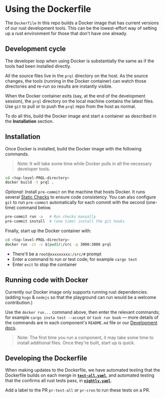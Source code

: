# Using the Dockerfile

The `Dockerfile` in this repo builds a Docker image that has current versions of
our rust development tools. This can be the lowest-effort way of setting up a
rust environment for those that don't have one already.

## Development cycle

The developer loop when using Docker is substantially the same as if the tools
had been installed directly.

All the source files live in the `prql` directory on the host. As the source
changes, the tools (running in the Docker container) can watch those directories
and re-run so results are instantly visible.

When the Docker container exits (say, at the end of the development session),
the `prql` directory on the local machine contains the latest files. Use `git`
to pull or to push the `prql` repo from the host as normal.

To do all this, build the Docker image and start a container as described in the
**Installation** section.

## Installation

Once Docker is installed, build the Docker image with the following commands.

> Note: It will take some time while Docker pulls in all the necessary developer
> tools.

```bash
cd <top-level-PRQL-directory>
docker build -t prql .
```

_Optional:_ Install `pre-commit` on the machine that hosts Docker. It runs
several [Static Checks](./development.md#tests) to ensure code consistency. You
can also configure `git` to run `pre-commit` automatically for each commit with
the second (one-time) command below.

```bash
pre-commit run -a   # Run checks manually
pre-commit install  # (one time) install the git hooks
```

Finally, start up the Docker container with:

```bash
cd <top-level-PRQL-directory>
docker run -it -v $(pwd)/:/src -p 3000:3000 prql
```

- There'll be a `root@xxxxxxxxx:/src/#` prompt
- Enter a command to run or test code; for example `cargo test`
- Enter `exit` to stop the container

## Running code with Docker

Currently our Docker image only supports running rust dependencies. (adding
`hugo` & `nodejs` so that the playground can run would be a welcome
contribution.)

Use the `docker run...` command above, then enter the relevant commands; for
example `cargo insta test --accept` or `task run book` — more details of the
commands are in each component's `README.md` file or our
[Development docs](./development.md).

> Note: The first time you run a component, it may take some time to install
> additional files. Once they're built, start up is quick.

<!-- Currently these aren't supported in docker — see notes in Dockerfile -->

<!-- **Playground:** Use the command above, then enter:

```bash
cd playground
npm install # first time only
npm start
```

**Language Book:** Use the command above, then enter these commands.
(The first time you run this, the container will compile many files.)

```bash
cd book
mdbook serve -n 0.0.0.0 -p 3000
```

**Website:** Use the command above, then enter:

```bash
cd website
hugo server --bind 0.0.0.0 -p 3000
``` -->

## Developing the Dockerfile

When making updates to the Dockerfile, we have automated testing that the
Dockerfile builds on each merge in
[**`test-all.yaml`**](https://github.com/PRQL/prql/blob/main/.github/workflows/test-all.yaml),
and automated testing that the confirms all rust tests pass, in
[**`nightly.yaml`**](https://github.com/PRQL/prql/blob/main/.github/workflows/nightly.yaml).

Add a label to the PR `pr-test-all` or `pr-cron` to run these tests on a PR.
